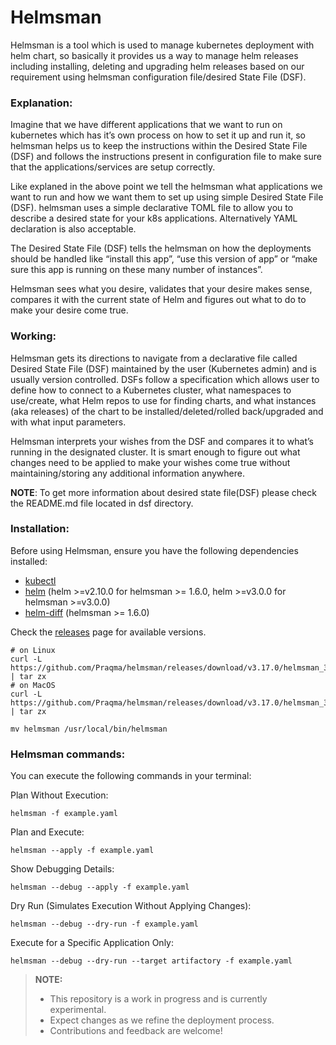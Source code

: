 # Helmsman

Helmsman is a tool which is used to manage kubernetes deployment with helm chart, so basically it provides us a way to manage helm releases including installing, deleting and upgrading helm releases based on our requirement using helmsman configuration file/desired State File (DSF).

### Explanation:
Imagine that we have different applications that we want to run on kubernetes which has it’s own process on how to set it up and run it, so helmsman helps us to keep the instructions within the Desired State File (DSF) and follows the instructions present in configuration file to make sure that the applications/services are setup correctly.

Like explaned in the above point we tell the helmsman what applications we want to run and how we want them to set up using simple Desired State File (DSF). helmsman uses a simple declarative TOML file to allow you to describe a desired state for your k8s applications. Alternatively YAML declaration is also acceptable.

The Desired State File (DSF) tells the helmsman on how the deployments should be handled like “install this app”, “use this version of app” or “make sure this app is running on these many number of instances”.

Helmsman sees what you desire, validates that your desire makes sense, compares it with the current state of Helm and figures out what to do to make your desire come true.


### Working:
Helmsman gets its directions to navigate from a declarative file called Desired State File (DSF) maintained by the user (Kubernetes admin) and is usually version controlled. DSFs follow a specification which allows user to define how to connect to a Kubernetes cluster, what namespaces to use/create, what Helm repos to use for finding charts, and what instances (aka releases) of the chart to be installed/deleted/rolled back/upgraded and with what input parameters.

Helmsman interprets your wishes from the DSF and compares it to what’s running in the designated cluster. It is smart enough to figure out what changes need to be applied to make your wishes come true without maintaining/storing any additional information anywhere.

**NOTE**: To get more information about desired state file(DSF) please check the README.md file located in dsf directory.

### Installation:

Before using Helmsman, ensure you have the following dependencies installed:

* [kubectl](https://github.com/kubernetes/kubectl)
* [helm](https://github.com/helm/helm) (helm >=v2.10.0 for helmsman >= 1.6.0, helm >=v3.0.0 for helmsman >=v3.0.0)
* [helm-diff](https://github.com/databus23/helm-diff) (helmsman >= 1.6.0)

Check the [releases](https://github.com/Praqma/Helmsman/releases) page for available versions.
```
# on Linux
curl -L https://github.com/Praqma/helmsman/releases/download/v3.17.0/helmsman_3.17.0_linux_amd64.tar.gz | tar zx
# on MacOS
curl -L https://github.com/Praqma/helmsman/releases/download/v3.17.0/helmsman_3.17.0_darwin_amd64.tar.gz | tar zx

mv helmsman /usr/local/bin/helmsman
```

### Helmsman commands:

You can execute the following commands in your terminal:

Plan Without Execution:

```helmsman -f example.yaml```

Plan and Execute:

```helmsman --apply -f example.yaml```

Show Debugging Details:

```helmsman --debug --apply -f example.yaml```

Dry Run (Simulates Execution Without Applying Changes):

```helmsman --debug --dry-run -f example.yaml```

Execute for a Specific Application Only:

```helmsman --debug --dry-run --target artifactory -f example.yaml```

> **NOTE:**
> - This repository is a work in progress and is currently experimental.
> - Expect changes as we refine the deployment process.
> - Contributions and feedback are welcome!
